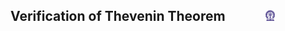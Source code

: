 ## Verification of Thevenin Theorem  &nbsp; &nbsp; &nbsp; &nbsp; &nbsp; &nbsp; <img src="images/iitkgp.png" width="3%" />
